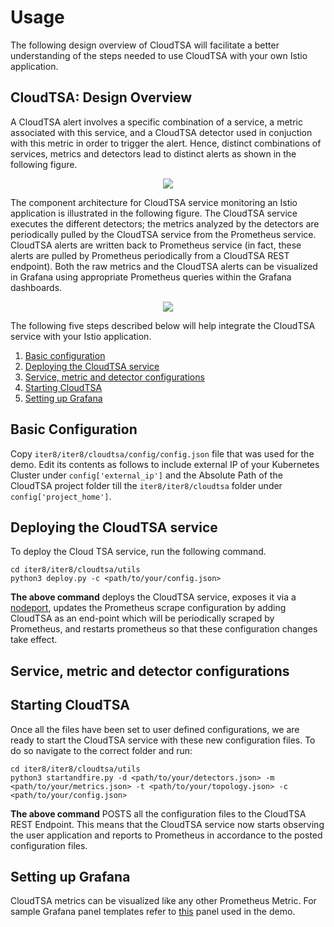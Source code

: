 # Usage

The following design overview of CloudTSA will facilitate a better understanding of the steps needed to use CloudTSA with your own Istio application.

## CloudTSA: Design Overview
A CloudTSA alert involves a specific combination of a service, a metric associated with this service, and a CloudTSA detector used in conjuction with this metric in order to trigger the alert. Hence, distinct combinations of services, metrics and detectors lead to distinct alerts as shown in the following figure.

<p align="center">
  <img src="https://raw.githubusercontent.com/istio-ecosystem/iter8-docs/master/cloudtsa/img/crossproduct.png">
</p>

The component architecture for CloudTSA service monitoring an Istio application is illustrated in the following figure. The CloudTSA service executes the different detectors; the metrics analyzed by the detectors are periodically pulled by the CloudTSA service from the Prometheus service. CloudTSA alerts are written back to Prometheus service (in fact, these alerts are pulled by Prometheus periodically from a CloudTSA REST endpoint). Both the raw metrics and the CloudTSA alerts can be visualized in Grafana using appropriate Prometheus queries within the Grafana dashboards.

<p align="center">
  <img src="https://raw.githubusercontent.com/istio-ecosystem/iter8-docs/master/cloudtsa/img/cloudtsaarch.png">
</p>

The following five steps described below will help integrate the CloudTSA service with your Istio application.

1. [Basic configuration](#basicconfig)
2. [Deploying the CloudTSA service](#deploy)
3. [Service, metric and detector configurations](#advancedconfig)
4. [Starting CloudTSA](#start)
5. [Setting up Grafana](#grafana)

<a name="basicconfig"></a>
## Basic Configuration
Copy `iter8/iter8/cloudtsa/config/config.json` file that was used for the demo. Edit its contents as follows to include external IP of your Kubernetes Cluster under `config['external_ip']` and the Absolute Path of the CloudTSA project folder till the `iter8/iter8/cloudtsa` folder under `config['project_home']`.


<a name="deploy"></a>
## Deploying the CloudTSA service

To deploy the Cloud TSA service, run the following command.
```
cd iter8/iter8/cloudtsa/utils
python3 deploy.py -c <path/to/your/config.json>
```
**The above command** deploys the CloudTSA service, exposes it via a [nodeport](https://kubernetes.io/docs/concepts/services-networking/service/), updates the Prometheus scrape configuration by adding CloudTSA as an end-point which will be periodically scraped by Prometheus, and restarts prometheus so that these configuration changes take effect.

<a name="advancedconfig"></a>
## Service, metric and detector configurations

<a name="start"></a>
## Starting CloudTSA
Once all the files have been set to user defined configurations, we are ready to start the CloudTSA service with these new configuration files. To do so navigate to the correct folder and run:
```
cd iter8/iter8/cloudtsa/utils
python3 startandfire.py -d <path/to/your/detectors.json> -m <path/to/your/metrics.json> -t <path/to/your/topology.json> -c <path/to/your/config.json>
```
**The above command** POSTS all the configuration files to the CloudTSA REST Endpoint. This means that the CloudTSA service now starts observing the user application and reports to Prometheus in accordance to the posted configuration files.


<a name="grafana"></a>
## Setting up Grafana
CloudTSA metrics can be visualized like any other Prometheus Metric. For sample Grafana panel templates refer to [this](https://raw.githubusercontent.com/istio-ecosystem/iter8-docs/master/cloudtsa/gif/gradual_latency.gif) panel used in the demo.
